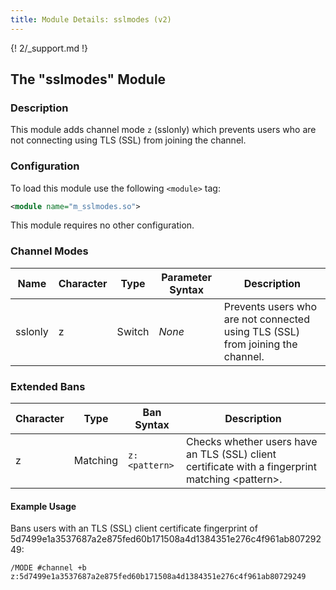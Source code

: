 ```yaml
---
title: Module Details: sslmodes (v2)
---
```


{! 2/_support.md !}

## The "sslmodes" Module

### Description

This module adds channel mode `z` (sslonly) which prevents users who are not connecting using TLS (SSL) from joining the channel.

### Configuration

To load this module use the following `<module>` tag:

```xml
<module name="m_sslmodes.so">
```

This module requires no other configuration.

### Channel Modes

Name    | Character | Type   | Parameter Syntax | Description
------- | --------- | ------ | ---------------- | -----------
sslonly | z         | Switch | *None*           | Prevents users who are not connected using TLS (SSL) from joining the channel.

### Extended Bans

Character | Type     | Ban Syntax    | Description
--------- | -------- | ------------- | -----------
z         | Matching | `z:<pattern>` | Checks whether users have an TLS (SSL) client certificate with a fingerprint matching &lt;pattern&gt;.

#### Example Usage

Bans users with an TLS (SSL) client certificate fingerprint of 5d7499e1a3537687a2e875fed60b171508a4d1384351e276c4f961ab80729249:

```plaintext
/MODE #channel +b z:5d7499e1a3537687a2e875fed60b171508a4d1384351e276c4f961ab80729249
```
